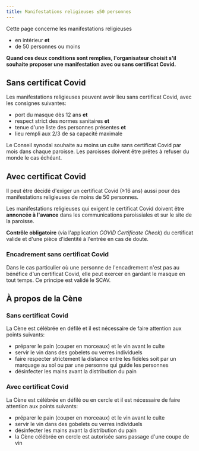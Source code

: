 ```yaml
---
title: Manifestations religieuses ≤50 personnes
---
```


Cette page concerne les manifestations religieuses

- en intérieur **et**
- de 50 personnes ou moins

**Quand ces deux conditions sont remplies, l'organisateur choisit s'il souhaite proposer une manifestation avec ou sans certificat Covid.**

## Sans certificat Covid

Les manifestations religieuses peuvent avoir lieu sans certificat Covid, avec les consignes suivantes:

- port du masque dès 12 ans **et**
- respect strict des normes sanitaires **et**
- tenue d'une liste des personnes présentes **et**
- lieu rempli aux 2/3 de sa capacité maximale

Le Conseil synodal souhaite au moins un culte sans certificat Covid par mois dans chaque paroisse.
Les paroisses doivent être prêtes à refuser du monde le cas échéant.

## Avec certificat Covid

Il peut être décidé d'exiger un certificat Covid (≥16 ans) aussi pour des manifestations religieuses de moins de 50 personnes.

Les manifestations religieuses qui exigent le certificat Covid doivent être **annoncée à l'avance** dans les communications paroissiales et sur le site de la paroisse.

**Contrôle obligatoire** (via l'application *COVID Certificate Check*) du certificat valide et d'une pièce d'identité à l'entrée en cas de doute. 

### Encadrement sans certificat Covid

Dans le cas particulier où une personne de l'encadrement n'est pas au bénéfice d'un certificat Covid, elle peut exercer en gardant le masque en tout temps.
Ce principe est validé le SCAV.

## À propos de la Cène

### Sans certificat Covid

La Cène est célébrée en défilé et il est nécessaire de faire attention aux points suivants:

- préparer le pain (couper en morceaux) et le vin avant le culte
- servir le vin dans des gobelets ou verres individuels
- faire respecter strictement la distance entre les fidèles soit par un marquage au sol ou par une personne qui guide les personnes
- désinfecter les mains avant la distribution du pain

### Avec certificat Covid

La Cène est célébrée en défilé ou en cercle et il est nécessaire de faire attention aux points suivants:

- préparer le pain (couper en morceaux) et le vin avant le culte
- servir le vin dans des gobelets ou verres individuels
- désinfecter les mains avant la distribution du pain
- la Cène célébrée en cercle est autorisée sans passage d'une coupe de vin
